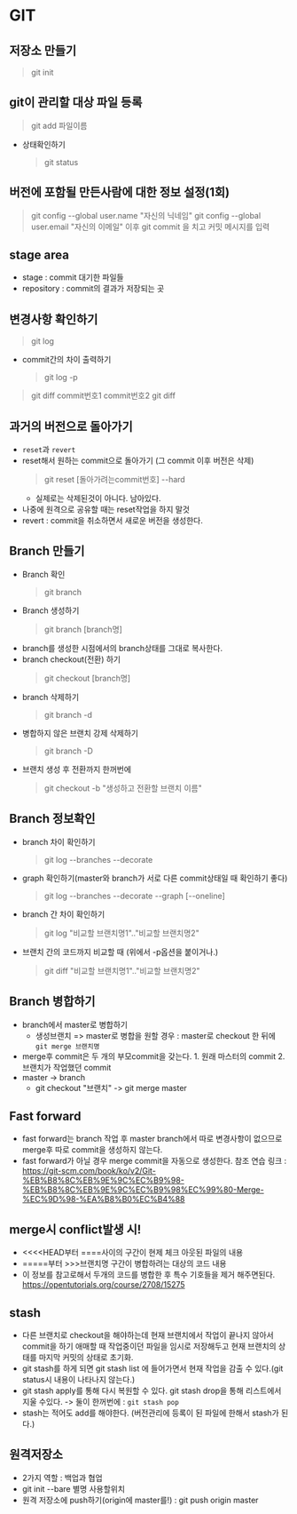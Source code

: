 # GIT

## 저장소 만들기
> git init

## git이 관리할 대상 파일 등록
> git add 파일이름
- 상태확인하기
    > git status

## 버전에 포함될 만든사람에 대한 정보 설정(1회)
> git config --global user.name "자신의 닉네임"
> git config --global user.email "자신의 이메일"
이후
> git commit 을 치고 커밋 메시지를 입력

## stage area
- stage : commit 대기한 파일들
- repository : commit의 결과가 저장되는 곳

## 변경사항 확인하기
> git log
- commit간의 차이 출력하기
    > git log -p
> git diff commit번호1 commit번호2
> git diff

## 과거의 버전으로 돌아가기
- `reset`과 `revert`
- reset해서 원하는 commit으로 돌아가기 (그 commit 이후 버전은 삭제)
    > git reset [돌아가려는commit번호] --hard
    - 실제로는 삭제된것이 아니다. 남아있다.
- 나중에 원격으로 공유할 때는 reset작업을 하지 말것
- revert : commit을 취소하면서 새로운 버전을 생성한다.

## Branch 만들기
- Branch 확인
    > git branch
- Branch 생성하기
    > git branch [branch명]
- branch를 생성한 시점에서의 branch상태를 그대로 복사한다.
- branch checkout(전환) 하기
    > git checkout [branch명]
- branch 삭제하기
    > git branch -d
- 병합하지 않은 브랜치 강제 삭제하기
    > git branch -D
- 브랜치 생성 후 전환까지 한꺼번에
    > git checkout -b "생성하고 전환할 브랜치 이름"

## Branch 정보확인
- branch 차이 확인하기
    > git log --branches --decorate
- graph 확인하기(master와 branch가 서로 다른 commit상태일 때 확인하기 좋다)
    > git log --branches --decorate --graph [--oneline]
- branch 간 차이 확인하기
    > git log "비교할 브랜치명1".."비교할 브랜치명2"
- 브랜치 간의 코드까지 비교할 때 (위에서 -p옵션을 붙이거나.)
    > git diff "비교할 브랜치명1".."비교할 브랜치명2"

## Branch 병합하기
- branch에서 master로 병합하기
    - 생성브랜치 => master로 병합을 원할 경우 : master로 checkout 한 뒤에 `git merge 브랜치명`
- merge후 commit은 두 개의 부모commit을 갖는다. 1. 원래 마스터의 commit 2. 브랜치가 작업했던 commit
- master -> branch
    - git checkout "브랜치" -> git merge master

## Fast forward
- fast forward는 branch 작업 후 master branch에서 따로 변경사항이 없으므로 merge후 따로 commit을 생성하지 않는다.
- fast forward가 아닐 경우 merge commit을 자동으로 생성한다.
참조 연습 링크 : https://git-scm.com/book/ko/v2/Git-%EB%B8%8C%EB%9E%9C%EC%B9%98-%EB%B8%8C%EB%9E%9C%EC%B9%98%EC%99%80-Merge-%EC%9D%98-%EA%B8%B0%EC%B4%88

## merge시 conflict발생 시!
- <<<<HEAD부터 ====사이의 구간이 현제 체크 아웃된 파일의 내용
- =====부터 >>>브랜치명 구간이 병합하려는 대상의 코드 내용
- 이 정보를 참고로해서 두개의 코드를 병합한 후 특수 기호들을 제거 해주면된다.
https://opentutorials.org/course/2708/15275

## stash
- 다른 브랜치로 checkout을 해야하는데 현재 브랜치에서 작업이 끝나지 않아서 commit을 하기 애매할 때 작업중이던 파일을 임시로 저장해두고 현재 브랜치의 상태를 마지막 커밋의 상태로 초기화.
- git stash를 하게 되면 git stash list 에 들어가면서 현재 작업을 감출 수 있다.(git status시 내용이 나타나지 않는다.)
- git stash apply를 통해 다시 복원할 수 있다. git stash drop을 통해 리스트에서 지울 수있다. -> 둘이 한꺼번에 : `git stash pop`
- stash는 적어도 add를 해야한다. (버전관리에 등록이 된 파일에 한해서 stash가 된다.)


## 원격저장소
- 2가지 역할 : 백업과 협업
- git init --bare 별명 사용할위치
- 원격 저장소에 push하기(origin에 master를!) : git push origin master
